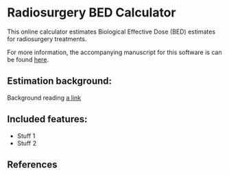 # Radiosurgery BED Calculator

This online calculator estimates Biological Effective Dose (BED) estimates for radiosurgery treatments. 

For more information, the accompanying manuscript for this software is can be found [here][1].

 ## Estimation background:
Background reading [a link][2]

## Included features:
* Stuff 1
* Stuff 2

## References
[1]: http://example.com/ "Title"
[2]: http://example.org/ "Title"

